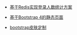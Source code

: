 * [基于Redis实现登录人数统计方案](http://www.cnblogs.com/bndong/p/7677781.html)

* [基于Bootstrap 4的静态页面](https://github.com/pratikborsadiya/vali-admin)

* [bootstrap皮肤定制](https://github.com/thomaspark/bootswatch)
